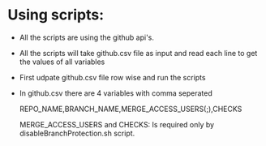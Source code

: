 # Using scripts:

- All the scripts are using the github api's.
- All the scripts will take github.csv file as input and read each line to get the values of all variables
- First udpate github.csv file row wise and run the scripts
- In github.csv there are 4 variables with comma seperated 

     REPO_NAME,BRANCH_NAME,MERGE_ACCESS_USERS(;),CHECKS
     
     MERGE_ACCESS_USERS and CHECKS: Is required only by disableBranchProtection.sh script.
